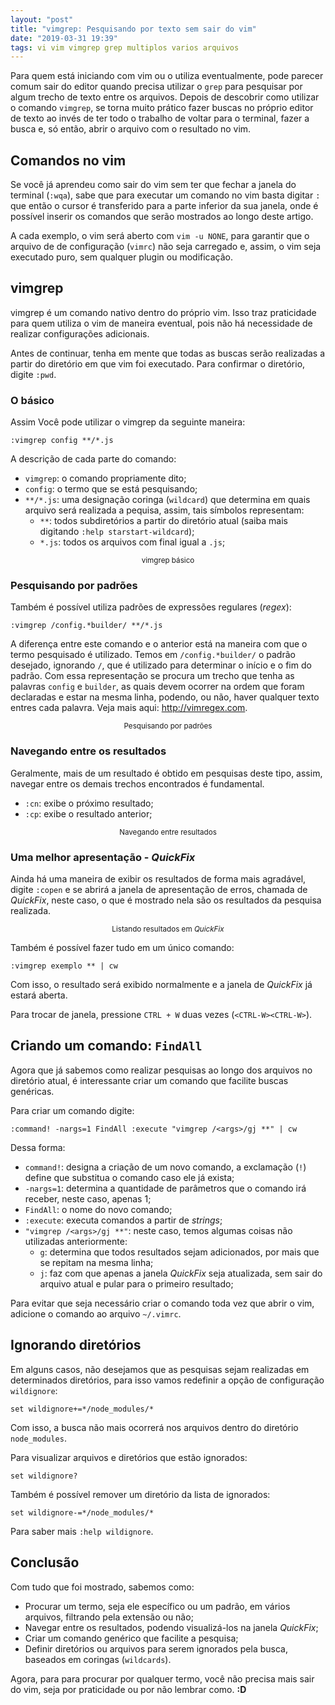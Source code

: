 ```yaml
---
layout: "post"
title: "vimgrep: Pesquisando por texto sem sair do vim"
date: "2019-03-31 19:39"
tags: vi vim vimgrep grep multiplos varios arquivos
---
```


Para quem está iniciando com vim ou o utiliza eventualmente, pode parecer comum
sair do editor quando precisa utilizar o `grep` para pesquisar por algum trecho
de texto entre os arquivos. Depois de descobrir como utilizar o comando
`vimgrep`, se torna muito prático fazer buscas no próprio editor de texto ao
invés de ter todo o trabalho de voltar para o terminal, fazer a busca e, só
então, abrir o arquivo com o resultado no vim.

## Comandos no vim

Se você já aprendeu como sair do vim sem ter que fechar a janela do terminal
(`:wqa`), sabe que para executar um comando no vim basta digitar `:` que então
o cursor é transferido para a parte inferior da sua janela, onde é possível
inserir os comandos que serão mostrados ao longo deste artigo.

A cada exemplo, o vim será aberto com `vim -u NONE`, para garantir que
o arquivo de de configuração (`vimrc`) não seja carregado e, assim, o vim seja
executado puro, sem qualquer plugin ou modificação.

## vimgrep

vimgrep é um comando nativo dentro do próprio vim. Isso traz praticidade para
quem utiliza o vim de maneira eventual, pois não há necessidade de realizar
configurações adicionais.

Antes de continuar, tenha em mente que todas as buscas serão realizadas
a partir do diretório em que vim foi executado. Para confirmar o diretório,
digite `:pwd`.

### O básico

Assim Você pode utilizar o vimgrep da seguinte maneira:

```
:vimgrep config **/*.js
```

A descrição de cada parte do comando:

* `vimgrep`: o comando propriamente dito;
* `config`: o termo que se está pesquisando;
* `**/*.js`: uma designação coringa (`wildcard`) que determina em quais arquivo será realizada a pequisa, assim, tais símbolos representam:
    * `**`: todos subdiretórios a partir do diretório atual (saiba mais digitando `:help starstart-wildcard`);
    * `*.js`: todos os arquivos com final igual a `.js`;


<script id="asciicast-237787" src="https://asciinema.org/a/237787.js" async></script>
<center>
    <small>vimgrep básico</small>
</center>

### Pesquisando por padrões

Também é possível utiliza padrões de expressões regulares (_regex_):

```
:vimgrep /config.*builder/ **/*.js
```

A diferença entre este comando e o anterior está na maneira com que o termo
pesquisado é utilizado. Temos em `/config.*builder/` o padrão desejado,
ignorando `/`, que é utilizado para determinar o início e o fim do padrão. Com
essa representação se procura um trecho que tenha as palavras `config`
e `builder`, as quais devem ocorrer na ordem que foram declaradas e estar na
mesma linha, podendo, ou não, haver qualquer texto entres cada palavra. Veja
mais aqui: http://vimregex.com.

<script id="asciicast-237827" src="https://asciinema.org/a/237827.js" async></script>
<center>
    <small>Pesquisando por padrões</small>
</center>

### Navegando entre os resultados

Geralmente, mais de um resultado é obtido em pesquisas deste tipo, assim,
navegar entre os demais trechos encontrados é fundamental.

* `:cn`: exibe o próximo resultado;
* `:cp`: exibe o resultado anterior;

<script id="asciicast-237950" src="https://asciinema.org/a/237950.js" async></script>
<center>
    <small>Navegando entre resultados</small>
</center>


### Uma melhor apresentação - _QuickFix_

Ainda há uma maneira de exibir os resultados de forma mais agradável, digite
`:copen` e se abrirá a janela de apresentação de erros, chamada de _QuickFix_,
neste caso, o que é mostrado nela são os resultados da pesquisa realizada.

<script id="asciicast-237951" src="https://asciinema.org/a/237951.js" async></script>
<center>
    <small>Listando resultados em <i>QuickFix</i></small>
</center>

Também é possível fazer tudo em um único comando:

```
:vimgrep exemplo ** | cw
```

Com isso, o resultado será exibido normalmente e a janela de _QuickFix_ já
estará aberta.

Para trocar de janela, pressione `CTRL + W` duas vezes (`<CTRL-W><CTRL-W>`).

## Criando um comando: `FindAll`

Agora que já sabemos como realizar pesquisas ao longo dos arquivos no diretório
atual, é interessante criar um comando que facilite buscas genéricas.

Para criar um comando digite:

```
:command! -nargs=1 FindAll :execute "vimgrep /<args>/gj **" | cw
```

Dessa forma:
* `command!`: designa a criação de um novo comando, a exclamação (`!`) define que substitua o comando caso ele já exista;
* `-nargs=1`: determina a quantidade de parâmetros que o comando irá receber, neste caso, apenas 1;
* `FindAll`: o nome do novo comando;
* `:execute`: executa comandos a partir de _strings_;
* `"vimgrep /<args>/gj **"`: neste caso, temos algumas coisas não utilizadas anteriormente:
    * `g`: determina que todos resultados sejam adicionados, por mais que se repitam na mesma linha;
    * `j`: faz com que apenas a janela _QuickFix_ seja atualizada, sem sair do arquivo atual e pular para o primeiro resultado;

Para evitar que seja necessário criar o comando toda vez que abrir o vim,
adicione o comando ao arquivo `~/.vimrc`.

## Ignorando diretórios

Em alguns casos, não desejamos que as pesquisas sejam realizadas em
determinados diretórios, para isso vamos redefinir a opção de configuração
`wildignore`:

```
set wildignore+=*/node_modules/*
```

Com isso, a busca não mais ocorrerá nos arquivos dentro do diretório
`node_modules`.

Para visualizar arquivos e diretórios que estão ignorados:

```
set wildignore?
```

Também é possível remover um diretório da lista de ignorados:

```
set wildignore-=*/node_modules/*
```

Para saber mais `:help wildignore`.

## Conclusão

Com tudo que foi mostrado, sabemos como:
* Procurar um termo, seja ele específico ou um padrão, em vários arquivos, filtrando pela extensão ou não;
* Navegar entre os resultados, podendo visualizá-los na janela _QuickFix_;
* Criar um comando genérico que facilite a pesquisa;
* Definir diretórios ou arquivos para serem ignorados pela busca, baseados em coringas (`wildcards`).

Agora, para para procurar por qualquer termo, você não precisa mais sair do vim, seja por
praticidade ou por não lembrar como. **:D**
